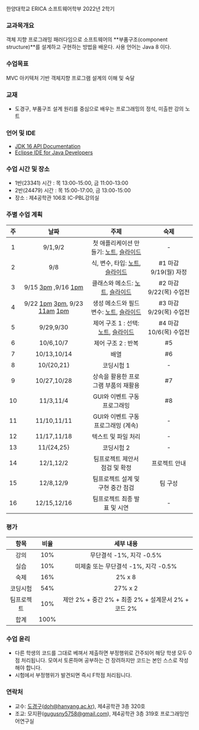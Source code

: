 한양대학교 ERICA 소프트웨어학부 2022년 2학기

### 교과목개요

객체 지향 프로그래밍 패러다임으로 소프트웨어의 **부품구조(component structure)**를 설계하고 구현하는 방법을 배운다.
사용 언어는 Java 8 이다.

### 수업목표

MVC 아키텍처 기반 객체지향 프로그램 설계의 이해 및 숙달

### 교재
- 도경구, 부품구조 설계 원리를 중심으로 배우는 프로그래밍의 정석, 미출판 강의 노트

### 언어 및 IDE
- [JDK 16 API Documentation](https://docs.oracle.com/en/java/javase/16/docs/api/index.html)
- [Eclipse IDE for Java Developers](https://www.eclipse.org/downloads/)

### 수업 시간 및 장소

- 1반(23341) 시간 : 목 13:00-15:00, 금 11:00-13:00
- 2반(24479) 시간 : 목 15:00-17:00, 금 13:00-15:00
- 장소 : 제4공학관 106호 IC-PBL강의실

### 주별 수업 계획

| 주 | 날짜 | 주제 | 숙제 |
|:----:|:-----:|:-----:|:-----:|
|  1 | 9/1,9/2 | 첫 애플리케이션 만들기: [노트](notes01.md), [슬라이드](slide01.pdf) | - |
|  2 | 9/8 | 식, 변수, 타입: [노트](notes02.md), [슬라이드](slide02.pdf) | #1 마감 9/19(월) 자정|
|  3 | 9/15 [3pm](https://youtu.be/bnLpb6BzvXk) ,9/16 [1pm](https://youtu.be/PM9iABnuCLw) | 클래스와 메소드: [노트](notes03.md), [슬라이드](slide03.pdf) | #2 마감 9/22(목) 수업전 |
|  4 | 9/22 [1pm](https://youtu.be/OwUOWd3ewTI) [3pm](https://youtu.be/wo_gRLLBxJ0), 9/23 [11am](https://youtu.be/oelk6Yyo3uM) [1pm](https://youtu.be/Qai4637GnVI) | 생성 메소드와 필드 변수: [노트](notes04.md), [슬라이드](slide04.pdf) |  #3 마감 9/29(목) 수업전 |
|  5 | 9/29,9/30 | 제어 구조 1 : 선택: [노트](notes05.md), [슬라이드](slide05.pdf) |  #4 마감 10/6(목) 수업전 |
|  6 | 10/6,10/7 | 제어 구조 2 : 반복 |  #5 |
|  7 | 10/13,10/14 | 배열 | #6 |
|  8 | 10/{20,21} | 코딩시험 1 | - |
|  9 | 10/27,10/28 | 상속을 활용한 프로그램 부품의 재활용 |  #7  |
| 10 | 11/3,11/4 | GUI와 이벤트 구동 프로그래밍 | #8 |
| 11 | 11/10,11/11 | GUI와 이벤트 구동 프로그래밍 (계속) | - |
| 12 | 11/17,11/18 | 텍스트 및 파일 처리 | - |
| 13 | 11/{24,25} | 코딩시험 2 | - |
| 14 | 12/1,12/2 | 팀프로젝트 제안서 점검 및 확정 | 프로젝트 안내 |
| 15 | 12/8,12/9 | 팀프로젝트 설계 및 구현 중간 점검 | 팀 구성 |
| 16 | 12/15,12/16 | 팀프로젝트 최종 발표 및 시연 | - |

### 평가

| 항목 | 비율 | 세부 내용 |
|:---:|:---:|:---:|
| 강의 | 10% | 무단결석 -1%, 지각 -0.5% |
| 실습 | 10% | 미제출 또는 무단결석 -1%, 지각 -0.5% |
| 숙제 | 16% | 2% x 8 |
| 코딩시험 | 54% | 27% x 2 |
| 팀프로젝트 | 10% | 제안 2% + 중간 2% + 최종 2% + 설계문서 2% + 코드 2% |
| 합계 | 100% |  |

### 수업 윤리

- 다른 학생의 코드를 그대로 베껴서 제출하면 부정행위로 간주되어 해당 학생 모두 0점 처리됩니다. 모여서 토론하며 공부하는 건 장려하지만 코드는 본인 스스로 작성해야 합니다.
- 시험에서 부정행위가 발견되면 즉시 F학점 처리됩니다.

### 연락처

- 교수: [도경구](http://doggzone.github.io/home)(doh@hanyang.ac.kr), 제4공학관 3층 320호
- 조교: 모지환(gugusny5758@gmail.com), 제4공학관 3층 319호 프로그래밍언어연구실

